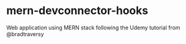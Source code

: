 # mern-devconnector-hooks
Web application using MERN stack following the Udemy tutorial from @bradtraversy 

